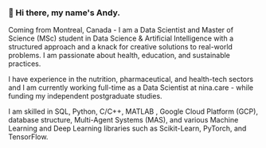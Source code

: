 ### 👋 Hi there, my name's Andy.

Coming from Montreal, Canada - I am a Data Scientist and Master of Science (MSc) student in Data Science & Artificial Intelligence with a structured approach and a knack for creative solutions to real-world problems. I am passionate about health, education, and sustainable practices.

I have experience in the nutrition, pharmaceutical, and health-tech sectors and I am currently working full-time as a Data Scientist at nina.care - while funding my independent postgraduate studies. 

I am skilled in SQL, Python, C/C++, MATLAB , Google Cloud Platform (GCP), database structure, Multi-Agent Systems (MAS), and various Machine Learning and Deep Learning libraries such as Scikit-Learn, PyTorch, and TensorFlow. 

<!--
**AndyH96/AndyH96** is a ✨ _special_ ✨ repository because its `README.md` (this file) appears on your GitHub profile.

Here are some ideas to get you started:

- 🔭 I’m currently working on ...
- 🌱 I’m currently learning ...
- 👯 I’m looking to collaborate on ...
- 🤔 I’m looking for help with ...
- 💬 Ask me about ...
- 📫 How to reach me: ...
- 😄 Pronouns: ...
- ⚡ Fun fact: ...
-->
